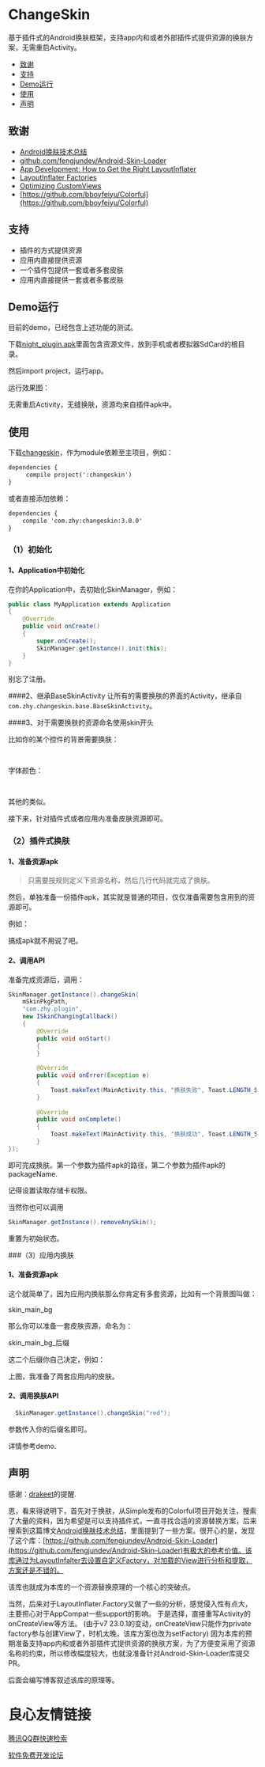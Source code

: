 # ChangeSkin
基于插件式的Android换肤框架，支持app内和或者外部插件式提供资源的换肤方案，无需重启Activity。


- [致谢](#致谢)
- [支持](#支持)
- [Demo运行](#Demo运行)
- [使用](#使用)
- [声明](#声明)



## 致谢
* [Android换肤技术总结](http://blog.zhaiyifan.cn/2015/09/10/Android%E6%8D%A2%E8%82%A4%E6%8A%80%E6%9C%AF%E6%80%BB%E7%BB%93/)
* [github.com/fengjundev/Android-Skin-Loader](https://github.com/fengjundev/Android-Skin-Loader)
* [App Development: How to Get the Right LayoutInflater](http://willowtreeapps.com/blog/app-development-how-to-get-the-right-layoutinflater/)
* [LayoutInflater Factories](http://blog.bradcampbell.nz/layoutinflater-factories/)
* [Optimizing CustomViews](https://sriramramani.wordpress.com/2012/07/22/optimizing-customviews/)
* [https://github.com/bboyfeiyu/Colorful](https://github.com/bboyfeiyu/Colorful)

## 支持

* 插件的方式提供资源
* 应用内直接提供资源
* 一个插件包提供一套或者多套皮肤
* 应用内直接提供一套或者多套皮肤

## Demo运行


目前的demo，已经包含上述功能的测试。

下载[night_plugin.apk](night_plugin.apk)里面包含资源文件，放到手机或者模拟器SdCard的根目录。

然后import project，运行app。

运行效果图：

 

无需重启Activity，无缝换肤，资源均来自插件apk中。


## 使用

下载[changeskin](changeskin)，作为module依赖至主项目，例如：

```xml
dependencies {
     compile project(':changeskin')
}
```

或者直接添加依赖：

```xml
dependencies {
    compile 'com.zhy:changeskin:3.0.0'
}
```
### （1）初始化

#### 1、Application中初始化
在你的Application中，去初始化SkinManager，例如：

```java
public class MyApplication extends Application
{
    @Override
    public void onCreate()
    {
        super.onCreate();
        SkinManager.getInstance().init(this);
    }
}

```
别忘了注册。

####2、继承BaseSkinActivity
让所有的需要换肤的界面的Activity，继承自`com.zhy.changeskin.base.BaseSkinActivity`。

####3、对于需要换肤的资源命名使用skin开头

比如你的某个控件的背景需要换肤：

```xml
 
```

字体颜色：

```xml
  
```
其他的类似。

接下来，针对插件式或者应用内准备皮肤资源即可。

### （2）插件式换肤

#### 1、准备资源apk

>只需要按规则定义下资源名称，然后几行代码就完成了换肤。

然后，单独准备一份插件apk，其实就是普通的项目，仅仅准备需要包含用到的资源即可。

例如：

 

搞成apk就不用说了吧。

#### 2、调用API

准备完成资源后，调用：

```java
SkinManager.getInstance().changeSkin(
	mSkinPkgPath, 
	"com.zhy.plugin", 
	new ISkinChangingCallback()
	{
	    @Override
	    public void onStart()
	    {
	    }
	
	    @Override
	    public void onError(Exception e)
	    {
	        Toast.makeText(MainActivity.this, "换肤失败", Toast.LENGTH_SHORT).show();
	    }
	
	    @Override
	    public void onComplete()
	    {
	        Toast.makeText(MainActivity.this, "换肤成功", Toast.LENGTH_SHORT).show();
	    }
});
```
即可完成换肤。第一个参数为插件apk的路径，第二个参数为插件apk的packageName.

记得设置读取存储卡权限。


当然你也可以调用

```java
SkinManager.getInstance().removeAnySkin();
```
重置为初始状态。

###（3）应用内换肤

#### 1、准备资源apk

这个就简单了，因为应用内换肤那么你肯定有多套资源，比如有一个背景图叫做：

skin\_main\_bg

那么你可以准备一套皮肤资源，命名为：

skin\_main\_bg\_后缀

这二个后缀你自己决定，例如：

 

上图，我准备了两套应用内的皮肤。

#### 2、调用换肤API

```java
  SkinManager.getInstance().changeSkin("red");
```

参数传入你的后缀名即可。

详情参考demo.






## 声明
感谢：[drakeet](https://github.com/drakeet)的提醒.

恩，看来得说明下，首先对于换肤，从Simple发布的Colorful项目开始关注，搜索了大量的资料，因为希望是可以支持插件式，一直寻找合适的资源替换方案，后来搜索到这篇博文[Android换肤技术总结](http://blog.zhaiyifan.cn/2015/09/10/Android%E6%8D%A2%E8%82%A4%E6%8A%80%E6%9C%AF%E6%80%BB%E7%BB%93/)，里面提到了一些方案。很开心的是，发现了这个库：[https://github.com/fengjundev/Android-Skin-Loader](https://github.com/fengjundev/Android-Skin-Loader)有极大的参考价值。该库通过为LayoutInfalter去设置自定义Factory，对加载的View进行分析和提取，方案还是不错的。

该库也就成为本库的一个资源替换原理的一个核心的突破点。

 当然，后来对于LayoutInflater.Factory又做了一些的分析，感觉侵入性有点大，主要担心对于AppCompat一些support的影响。
于是选择，直接重写Activity的onCreateView等方法。 (由于v7 23.0.1的变动，onCreateView只能作为private factory参与创建View了，时机太晚，该库方案也改为setFactory)
因为本库的预期准备支持app内和或者外部插件式提供资源的换肤方案，为了方便变采用了资源名称的约束，所以修改幅度较大，也就没准备针对Android-Skin-Loader库提交PR。

后面会编写博客叙述该库的原理等。









 # 良心友情链接

[腾讯QQ群快速检索](http://u.720life.cn/s/8cf73f7c)

[软件免费开发论坛](http://u.720life.cn/s/bbb01dc0)